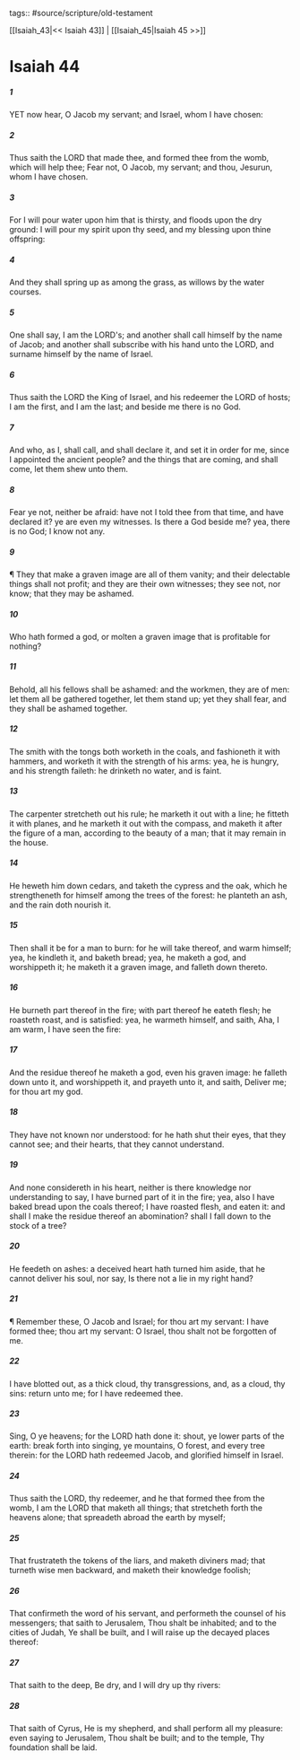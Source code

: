 tags:: #source/scripture/old-testament

[[Isaiah_43|<< Isaiah 43]] | [[Isaiah_45|Isaiah 45 >>]]

# Isaiah 44

##### 1

YET now hear, O Jacob my servant; and Israel, whom I have chosen:

##### 2

Thus saith the LORD that made thee, and formed thee from the womb, which will help thee; Fear not, O Jacob, my servant; and thou, Jesurun, whom I have chosen.

##### 3

For I will pour water upon him that is thirsty, and floods upon the dry ground: I will pour my spirit upon thy seed, and my blessing upon thine offspring:

##### 4

And they shall spring up as among the grass, as willows by the water courses.

##### 5

One shall say, I am the LORD's; and another shall call himself by the name of Jacob; and another shall subscribe with his hand unto the LORD, and surname himself by the name of Israel.

##### 6

Thus saith the LORD the King of Israel, and his redeemer the LORD of hosts; I am the first, and I am the last; and beside me there is no God.

##### 7

And who, as I, shall call, and shall declare it, and set it in order for me, since I appointed the ancient people? and the things that are coming, and shall come, let them shew unto them.

##### 8

Fear ye not, neither be afraid: have not I told thee from that time, and have declared it? ye are even my witnesses. Is there a God beside me? yea, there is no God; I know not any.

##### 9

¶ They that make a graven image are all of them vanity; and their delectable things shall not profit; and they are their own witnesses; they see not, nor know; that they may be ashamed.

##### 10

Who hath formed a god, or molten a graven image that is profitable for nothing?

##### 11

Behold, all his fellows shall be ashamed: and the workmen, they are of men: let them all be gathered together, let them stand up; yet they shall fear, and they shall be ashamed together.

##### 12

The smith with the tongs both worketh in the coals, and fashioneth it with hammers, and worketh it with the strength of his arms: yea, he is hungry, and his strength faileth: he drinketh no water, and is faint.

##### 13

The carpenter stretcheth out his rule; he marketh it out with a line; he fitteth it with planes, and he marketh it out with the compass, and maketh it after the figure of a man, according to the beauty of a man; that it may remain in the house.

##### 14

He heweth him down cedars, and taketh the cypress and the oak, which he strengtheneth for himself among the trees of the forest: he planteth an ash, and the rain doth nourish it.

##### 15

Then shall it be for a man to burn: for he will take thereof, and warm himself; yea, he kindleth it, and baketh bread; yea, he maketh a god, and worshippeth it; he maketh it a graven image, and falleth down thereto.

##### 16

He burneth part thereof in the fire; with part thereof he eateth flesh; he roasteth roast, and is satisfied: yea, he warmeth himself, and saith, Aha, I am warm, I have seen the fire:

##### 17

And the residue thereof he maketh a god, even his graven image: he falleth down unto it, and worshippeth it, and prayeth unto it, and saith, Deliver me; for thou art my god.

##### 18

They have not known nor understood: for he hath shut their eyes, that they cannot see; and their hearts, that they cannot understand.

##### 19

And none considereth in his heart, neither is there knowledge nor understanding to say, I have burned part of it in the fire; yea, also I have baked bread upon the coals thereof; I have roasted flesh, and eaten it: and shall I make the residue thereof an abomination? shall I fall down to the stock of a tree?

##### 20

He feedeth on ashes: a deceived heart hath turned him aside, that he cannot deliver his soul, nor say, Is there not a lie in my right hand?

##### 21

¶ Remember these, O Jacob and Israel; for thou art my servant: I have formed thee; thou art my servant: O Israel, thou shalt not be forgotten of me.

##### 22

I have blotted out, as a thick cloud, thy transgressions, and, as a cloud, thy sins: return unto me; for I have redeemed thee.

##### 23

Sing, O ye heavens; for the LORD hath done it: shout, ye lower parts of the earth: break forth into singing, ye mountains, O forest, and every tree therein: for the LORD hath redeemed Jacob, and glorified himself in Israel.

##### 24

Thus saith the LORD, thy redeemer, and he that formed thee from the womb, I am the LORD that maketh all things; that stretcheth forth the heavens alone; that spreadeth abroad the earth by myself;

##### 25

That frustrateth the tokens of the liars, and maketh diviners mad; that turneth wise men backward, and maketh their knowledge foolish;

##### 26

That confirmeth the word of his servant, and performeth the counsel of his messengers; that saith to Jerusalem, Thou shalt be inhabited; and to the cities of Judah, Ye shall be built, and I will raise up the decayed places thereof:

##### 27

That saith to the deep, Be dry, and I will dry up thy rivers:

##### 28

That saith of Cyrus, He is my shepherd, and shall perform all my pleasure: even saying to Jerusalem, Thou shalt be built; and to the temple, Thy foundation shall be laid.
